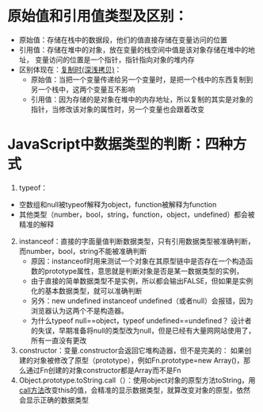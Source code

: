 # 原始值和引用值类型及区别：
* 原始值：存储在栈中的数据段，他们的值直接存储在变量访问的位置
* 引用值：存储在堆中的对象，放在变量的栈空间中值是该对象存储在堆中的地址，
	变量访问的位置是一个指针，指针指向对象的堆内存
* 区别体现在：[复制时(深浅拷贝)](../手撕代码/递归深拷贝.js)：
  * 原始值：当把一个变量传递给另一个变量时，是把一个栈中的东西复制到另一个栈中，这两个变量互不影响
  * 引用值：因为存储的是对象在堆中的内存地址，所以复制的其实是对象的指针，当修改该对象的属性时，另一个变量也会跟着改变
# JavaScript中数据类型的判断：四种方式
1. typeof：
  * 空数组和null被typeof解释为object，function被解释为function
  * 其他类型（number，bool，string，function，object，undefined）都会被精准的解释
2. instanceof：直接的字面量值判断数据类型，只有引用数据类型被准确判断，而number，bool，string不能被准确判断
   * 原因：instanceof时用来测试一个对象在其原型链中是否存在一个构造函数的prototype属性，意思就是判断对象是否是某一数据类型的实例，
   * 由于直接的简单数据类型不是实例，所以都会输出FALSE，但如果是实例化的基本数据类型，就可以准确判断
   * 另外：new undefined instanceof undefined（或者null）会报错，因为浏览器认为这两个不是构造器。
   * 为什么typeof null==object，typeof undefined==undefined？
		设计者的失误，早期准备将null的类型改为null，但是已经有大量网网站使用了，所有一直没有更改
3. constructor：变量.constructor会返回它堆构造器，但不是完美的：
		如果创建的对象被修改了原型（prototype），例如Fn.prototype=new Array()，那么通过Fn创建的对象constructor都是Array而不是Fn
4. Object.prototype.toString.call（）：使用object对象的原型方法toString，用[call方法](../手撕代码/bind、call、apply.js)改变this的值，会精准的显示数据类型，就算改变对象的原型，依然会显示正确的数据类型